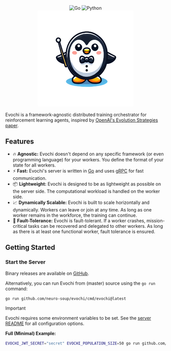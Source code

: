 <div align="center">
    <img src="https://img.shields.io/badge/Written_In-Go-00acd7?style=for-the-badge&logo=go" alt="Go" />
    <img src="https://img.shields.io/badge/Library-Python-f7d44f?style=for-the-badge&logo=python" alt="Python" />
</div>

<div align="center">
    <img width="300" src="/assets/evochi.png" alt="evochi" />
</div>

Evochi is a framework-agnostic distributed training orchestrator for reinforcement
learning agents, inspired by [OpenAI's Evolution Strategies paper](https://arxiv.org/abs/1703.03864).

## Features

- 🔥 **Agnostic:** Evochi doesn't depend on any specific framework (or even programming language) for your workers. You define the format of your state for all workers.
- ⚡ **Fast:** Evochi's server is written in [Go](https://go.dev/) and uses [gRPC](https://grpc.io/) for fast communication.
- 📦 **Lightweight:** Evochi is designed to be as lightweight as possible on the server side. The computational workload is handled on the worker side.
- 📈 **Dynamically Scalable:** Evochi is built to scale horizontally and dynamically. Workers can leave or join at any time. As long as one worker remains in the workforce, the training can continue.
- 🚦 **Fault-Tolerance:** Evochi is fault-tolerant. If a worker crashes, mission-critical tasks can be recovered and delegated to other workers. As long as there is at least one functional worker, fault tolerance is ensured.

## Getting Started

### Start the Server

Binary releases are available on [GitHub](https://github.com/neuro-soup/evochi/releases).

Alternatively, you can run Evochi from (master) source using the `go run` command:

```bash
go run github.com/neuro-soup/evochi/cmd/evochi@latest
```

> [!IMPORTANT]
> Evochi requires some environment variables to be set. See the [server README](server/README.md#Environment-Variables) for all configuration options.

**Full (Minimal) Example:**

```bash
EVOCHI_JWT_SECRET="secret" EVOCHI_POPULATION_SIZE=50 go run github.com/neuro-soup/evochi/cmd/evochi@latest
```

